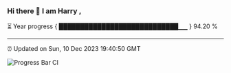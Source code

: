### Hi there 👋 I am Harry , 

⏳ Year progress { ████████████████████████████▁▁ } 94.20 %

---

⏰ Updated on Sun, 10 Dec 2023 19:40:50 GMT

![Progress Bar CI](https://github.com/duykhang68/duykhang68/workflows/Progress%20Bar%20CI/badge.svg)
